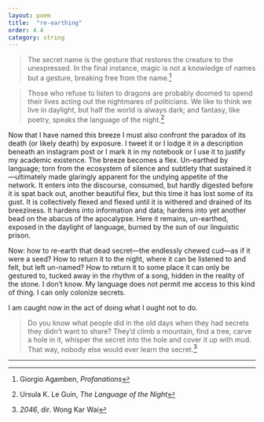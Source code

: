 ```yaml
---
layout: poem
title:  "re-earthing"
order: 4.4
category: string
---
```


> The secret name is the gesture that restores the creature to the unexpressed. In the final instance, magic is not a knowledge of names but a gesture, breaking free from the name.[^36]

> Those who refuse to listen to dragons are probably doomed to spend their lives acting out the nightmares of politicians. We like to think we live in daylight, but half the world is always dark; and fantasy, like poetry, speaks the language of the night.[^37]

Now that I have named this breeze I must also confront the paradox of its death (or likely death) by exposure. I tweet it or I lodge it in a description beneath an instagram post or I mark it in my notebook or I use it to justify my academic existence. The breeze becomes a flex. Un-earthed by language; torn from the ecosystem of silence and subtlety that sustained it—ultimately made glaringly apparent for the undying appetite of the network. It enters into the discourse, consumed, but hardly digested before it is spat back out, another beautiful flex, but this time it has lost some of its gust. It is collectively flexed and flexed until it is withered and drained of its breeziness. It hardens into information and data; hardens into yet another bead on the abacus of the apocalypse. Here it remains, un-earthed, exposed in the daylight of language, burned by the sun of our linguistic prison.

Now: how to re-earth that dead secret—the endlessly chewed cud—as if it were a seed? How to return it to the night, where it can be listened to and felt, but left un-named? How to return it to some place it can only be gestured to, tucked away in the rhythm of a song, hidden in the reality of the stone. I don’t know. My language does not permit me access to this kind of thing. I can only colonize secrets.

I am caught now in the act of doing what I ought not to do.

> Do you know what people did in the old days when they had secrets they didn’t want to share? They’d climb a mountain, find a tree, carve a hole in it, whisper the secret into the hole and cover it up with mud. That way, nobody else would ever learn the secret.[^38]

----

[^36]: Giorgio Agamben, *Profanations*
[^37]: Ursula K. Le Guin, *The Language of the Night*
[^38]: *2046*, dir. Wong Kar Wai
